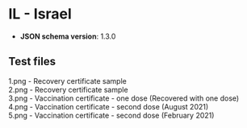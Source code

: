 # IL - Israel

* **JSON schema version**: 1.3.0



## Test files

1.png - Recovery certificate sample <br />
2.png - Recovery certificate sample <br />
3.png - Vaccination certificate - one dose (Recovered with one dose) <br />
4.png - Vaccination certificate - second dose (August 2021) <br />
5.png - Vaccination certificate - second dose (February 2021) <br />


